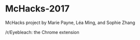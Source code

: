 # McHacks-2017
McHacks project by Marie Payne, Léa Ming, and Sophie Zhang

/r/Eyebleach: the Chrome extension
